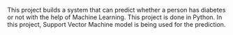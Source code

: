 This project builds a system that can predict whether a person has diabetes or not with the help of Machine Learning. This project is done in Python. In this project, Support Vector Machine model is being used for the prediction.
